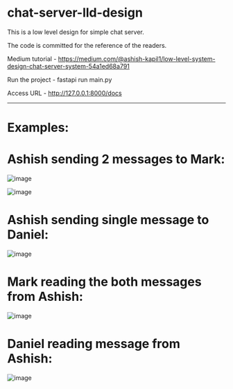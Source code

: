 # chat-server-lld-design
This is a low level design for simple chat server.

The code is committed for the reference of the readers.
 
Medium tutorial - https://medium.com/@ashish-kapil1/low-level-system-design-chat-server-system-54a1ed68a791

Run the project - fastapi run main.py

Access URL - http://127.0.0.1:8000/docs


---
# Examples:


# Ashish sending 2 messages to Mark:

![image](https://github.com/user-attachments/assets/9de037be-081e-48fb-9ca0-e90494a5ecbd)

![image](https://github.com/user-attachments/assets/529aba32-a2e4-4948-bf44-7bc68ed5ace2)


# Ashish sending single message to Daniel:
![image](https://github.com/user-attachments/assets/11e1eca6-5058-4862-92f5-42939b853863)

# Mark reading the both messages from Ashish:
![image](https://github.com/user-attachments/assets/5357232b-7288-418b-9167-ce207c20559b)


# Daniel reading message from Ashish:

![image](https://github.com/user-attachments/assets/8fa920bc-5bd4-45b7-8523-5973115000d5)
